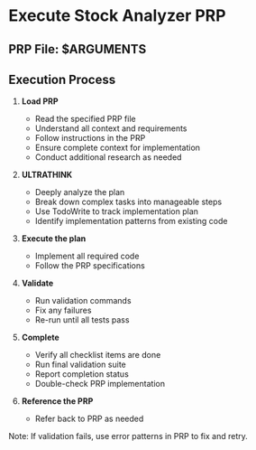 # Execute Stock Analyzer PRP

## PRP File: $ARGUMENTS

## Execution Process
1. **Load PRP**
   - Read the specified PRP file
   - Understand all context and requirements
   - Follow instructions in the PRP
   - Ensure complete context for implementation
   - Conduct additional research as needed

2. **ULTRATHINK**
   - Deeply analyze the plan
   - Break down complex tasks into manageable steps
   - Use TodoWrite to track implementation plan
   - Identify implementation patterns from existing code

3. **Execute the plan**
   - Implement all required code
   - Follow the PRP specifications

4. **Validate**
   - Run validation commands
   - Fix any failures
   - Re-run until all tests pass

5. **Complete**
   - Verify all checklist items are done
   - Run final validation suite
   - Report completion status
   - Double-check PRP implementation

6. **Reference the PRP**
   - Refer back to PRP as needed

Note: If validation fails, use error patterns in PRP to fix and retry.